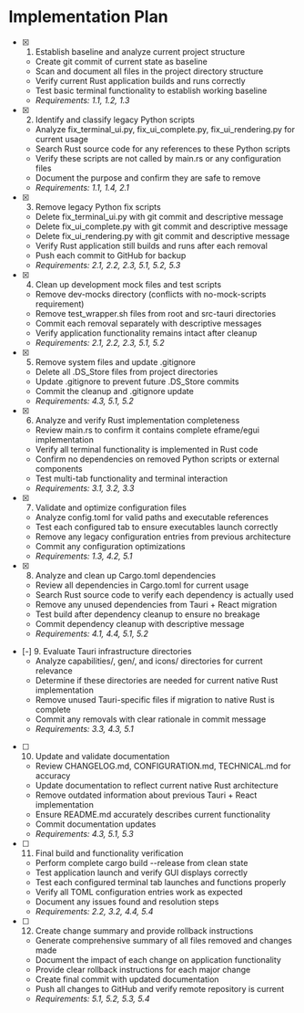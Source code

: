 # Implementation Plan

- [x] 1. Establish baseline and analyze current project structure
  - Create git commit of current state as baseline
  - Scan and document all files in the project directory structure
  - Verify current Rust application builds and runs correctly
  - Test basic terminal functionality to establish working baseline
  - _Requirements: 1.1, 1.2, 1.3_

- [x] 2. Identify and classify legacy Python scripts
  - Analyze fix_terminal_ui.py, fix_ui_complete.py, fix_ui_rendering.py for current usage
  - Search Rust source code for any references to these Python scripts
  - Verify these scripts are not called by main.rs or any configuration files
  - Document the purpose and confirm they are safe to remove
  - _Requirements: 1.1, 1.4, 2.1_

- [x] 3. Remove legacy Python fix scripts
  - Delete fix_terminal_ui.py with git commit and descriptive message
  - Delete fix_ui_complete.py with git commit and descriptive message  
  - Delete fix_ui_rendering.py with git commit and descriptive message
  - Verify Rust application still builds and runs after each removal
  - Push each commit to GitHub for backup
  - _Requirements: 2.1, 2.2, 2.3, 5.1, 5.2, 5.3_

- [x] 4. Clean up development mock files and test scripts
  - Remove dev-mocks directory (conflicts with no-mock-scripts requirement)
  - Remove test_wrapper.sh files from root and src-tauri directories
  - Commit each removal separately with descriptive messages
  - Verify application functionality remains intact after cleanup
  - _Requirements: 2.1, 2.2, 2.3, 5.1, 5.2_

- [x] 5. Remove system files and update .gitignore
  - Delete all .DS_Store files from project directories
  - Update .gitignore to prevent future .DS_Store commits
  - Commit the cleanup and .gitignore update
  - _Requirements: 4.3, 5.1, 5.2_

- [x] 6. Analyze and verify Rust implementation completeness
  - Review main.rs to confirm it contains complete eframe/egui implementation
  - Verify all terminal functionality is implemented in Rust code
  - Confirm no dependencies on removed Python scripts or external components
  - Test multi-tab functionality and terminal interaction
  - _Requirements: 3.1, 3.2, 3.3_

- [x] 7. Validate and optimize configuration files
  - Analyze config.toml for valid paths and executable references
  - Test each configured tab to ensure executables launch correctly
  - Remove any legacy configuration entries from previous architecture
  - Commit any configuration optimizations
  - _Requirements: 1.3, 4.2, 5.1_

- [x] 8. Analyze and clean up Cargo.toml dependencies
  - Review all dependencies in Cargo.toml for current usage
  - Search Rust source code to verify each dependency is actually used
  - Remove any unused dependencies from Tauri + React migration
  - Test build after dependency cleanup to ensure no breakage
  - Commit dependency cleanup with descriptive message
  - _Requirements: 4.1, 4.4, 5.1, 5.2_

- [-] 9. Evaluate Tauri infrastructure directories
  - Analyze capabilities/, gen/, and icons/ directories for current relevance
  - Determine if these directories are needed for current native Rust implementation
  - Remove unused Tauri-specific files if migration to native Rust is complete
  - Commit any removals with clear rationale in commit message
  - _Requirements: 3.3, 4.3, 5.1_

- [ ] 10. Update and validate documentation
  - Review CHANGELOG.md, CONFIGURATION.md, TECHNICAL.md for accuracy
  - Update documentation to reflect current native Rust architecture
  - Remove outdated information about previous Tauri + React implementation
  - Ensure README.md accurately describes current functionality
  - Commit documentation updates
  - _Requirements: 4.3, 5.1, 5.3_

- [ ] 11. Final build and functionality verification
  - Perform complete cargo build --release from clean state
  - Test application launch and verify GUI displays correctly
  - Test each configured terminal tab launches and functions properly
  - Verify all TOML configuration entries work as expected
  - Document any issues found and resolution steps
  - _Requirements: 2.2, 3.2, 4.4, 5.4_

- [ ] 12. Create change summary and provide rollback instructions
  - Generate comprehensive summary of all files removed and changes made
  - Document the impact of each change on application functionality
  - Provide clear rollback instructions for each major change
  - Create final commit with updated documentation
  - Push all changes to GitHub and verify remote repository is current
  - _Requirements: 5.1, 5.2, 5.3, 5.4_